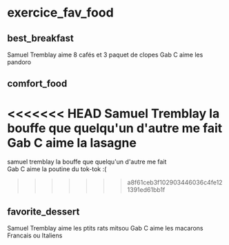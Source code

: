 # exercice_fav_food


## best_breakfast
Samuel Tremblay aime 8 cafés et 3 paquet de clopes
Gab C aime les pandoro
## comfort_food
<<<<<<< HEAD
Samuel Tremblay la bouffe que quelqu'un d'autre me fait  
Gab C aime la lasagne    
=======
samuel tremblay la bouffe que quelqu'un d'autre me fait  
Gab C aime la poutine du tok-tok :(    
>>>>>>> a8f61ceb3f102903446036c4fe121391ed61bb1f
## favorite_dessert
Samuel Tremblay aime les ptits rats mitsou
Gab C aime les macarons Francais ou Italiens  
